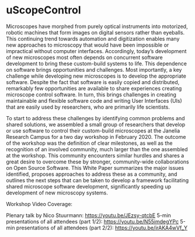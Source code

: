 # uScopeControl

Microscopes have morphed from purely optical instruments into motorized, robotic machines that form images on digital sensors rather than eyeballs. This continuing trend towards automation and digitization enables many new approaches to microscopy that would have been impossible or impractical without computer interfaces.  Accordingly, today’s development of new microscopes most often depends on concurrent software development to bring these custom-build systems to life. This dependence on software brings opportunities and challenges. Most importantly, a key challenge while developing new microscopes is to develop the appropriate software. Despite the fact that software is easily copied and distributed, remarkably few opportunities are available to share experiences creating microscope control software. In turn, this brings challenges in creating maintainable and flexible software code and writing User Interfaces (UIs) that are easily used by researchers, who are primarily life scientists.   

To start to address these challenges by identifying common problems and shared solutions, we assembled a small group of researchers that develop or use software to control their custom-build microscopes at the Janelia Research Campus for a two day workshop in February 2020.  The outcome of the workshop was the definition of clear milestones, as well as the recognition of an involved community, much larger than the one assembled at the workshop. This community encounters similar hurdles and shares a great desire to overcome these by stronger, community-wide collaborations on Open Source Software.  This White Paper summarizes the major issues identified, proposes approaches to address these as a community, and outlines the next steps that can be taken to develop a framework facilitating shared microscope software development, significantly speeding up development of new microscopy systems.

Workshop Video Coverage:

Plenary talk by Nico Stuurmann:  https://youtu.be/JEzsy-qtcbE
5-min presentations of all attendees (part 1/2):  https://youtu.be/N55imdegYPc
5-min presentations of all attendees (part 2/2):  https://youtu.be/irAKA4wVf_Y
